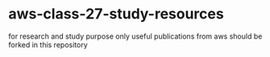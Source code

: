 # aws-class-27-study-resources
for research and study purpose only
useful publications from aws should be forked in this repository

